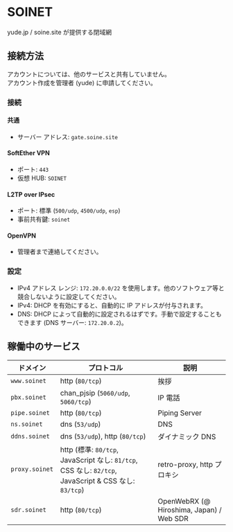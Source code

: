 # SOINET
yude.jp / soine.site が提供する閉域網

## 接続方法
アカウントについては、他のサービスと共有していません。  
アカウント作成を管理者 (yude) に申請してください。
### 接続
#### 共通
* サーバー アドレス: `gate.soine.site`
#### SoftEther VPN
* ポート: `443`
* 仮想 HUB: `SOINET`
#### L2TP over IPsec
* ポート: 標準 (`500/udp`, `4500/udp`, `esp`)
* 事前共有鍵: `soinet`
#### OpenVPN
* 管理者まで連絡してください。
### 設定
* IPv4 アドレス レンジ: `172.20.0.0/22` を使用します。他のソフトウェア等と競合しないように設定してください。
* IPv4: DHCP を有効にすると、自動的に IP アドレスが付与されます。
* DNS: DHCP によって自動的に設定されるはずです。手動で設定することもできます (DNS サーバー: `172.20.0.2`)。

## 稼働中のサービス
|  ドメイン  |  プロトコル  |  説明  |
| ---- | ---- | ---- |
|  `www.soinet`  |  http (`80/tcp`)  |  挨拶  |
|  `pbx.soinet`  |  chan_pjsip (`5060/udp`, `5060/tcp`)  |  IP 電話  |
|  `pipe.soinet`  |  http (`80/tcp`)  |  Piping Server  |
|  `ns.soinet`  |  dns (`53/udp`)  |  DNS  |
|  `ddns.soinet`  |  dns (`53/udp`), http (`80/tcp`)  |  ダイナミック DNS  |
|  `proxy.soinet`  |  http (標準: `80/tcp`, JavaScript なし: `81/tcp`, CSS なし: `82/tcp`, JavaScript & CSS なし: `83/tcp`)  | retro-proxy, http プロキシ |
|  `sdr.soinet`  |  http (`80/tcp`)  |  OpenWebRX (@ Hiroshima, Japan) / Web SDR  |
